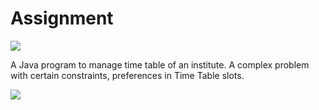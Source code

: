 # Assignment

![](https://img.shields.io/badge/java-assignment-blue)

A Java program to manage time table of an institute. 
A complex problem with certain constraints, preferences in Time Table slots.

![](https://ForTheBadge.com/images/badges/built-with-love.svg)
